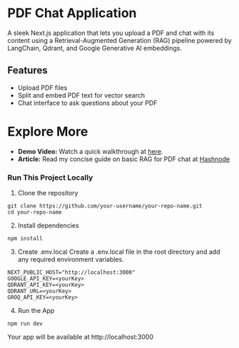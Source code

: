 # PDF Chat Application

A sleek Next.js application that lets you upload a PDF and chat with its content using a Retrieval-Augmented Generation (RAG) pipeline powered by LangChain, Qdrant, and Google Generative AI embeddings.

## Features

- Upload PDF files
- Split and embed PDF text for vector search
- Chat interface to ask questions about your PDF

# Explore More
  
<!-- - **Live Demo:** Experience the app live at [doc-chat-mu.vercel.app](https://doc-chat-mu.vercel.app).   -->
- **Demo Video:** Watch a quick walkthrough at [here](https://drive.google.com/file/d/1bdZoQzQElzmMSx0KOpuzV12o-Gw-9xFi/view?usp=drive_link).
- **Article:** Read my concise guide on basic RAG for PDF chat at [Hashnode](https://satyajit-gen-ai.hashnode.dev/basic-rag-for-pdf-chat-short-and-crisp)

### Run This Project Locally
1. Clone the repository
```
git clone https://github.com/your-username/your-repo-name.git
cd your-repo-name
```
2. Install dependencies
```
npm install
```
3. Create .env.local
Create a .env.local file in the root directory and add any required environment variables.
```
NEXT_PUBLIC_HOST="http://localhost:3000"
GOOGLE_API_KEY=<yourKey>
QDRANT_API_KEY=<yourKey>
QDRANT_URL=<yourKey>
GROQ_API_KEY=<yourKey>
```

4. Run the App
```
npm run dev
```
Your app will be available at http://localhost:3000
